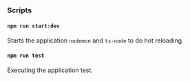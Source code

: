 ### Scripts

#### `npm run start:dev`

Starts the application `nodemon` and `ts-node` to do hot reloading.

#### `npm run test`

Executing the application test.